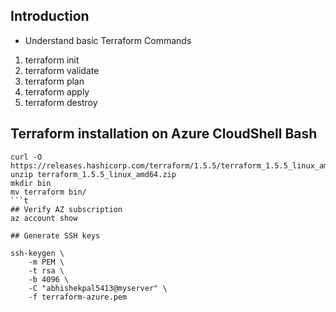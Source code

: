 ## Introduction
- Understand basic Terraform Commands
1. terraform init
2. terraform validate
3. terraform plan
4. terraform apply
5. terraform destroy 

## Terraform installation on Azure CloudShell Bash
```t
curl -O https://releases.hashicorp.com/terraform/1.5.5/terraform_1.5.5_linux_amd64.zip
unzip terraform_1.5.5_linux_amd64.zip
mkdir bin
mv terraform bin/
```t
## Verify AZ subscription
az account show

## Generate SSH keys

ssh-keygen \
    -m PEM \
    -t rsa \
    -b 4096 \
    -C "abhishekpal5413@myserver" \
    -f terraform-azure.pem
